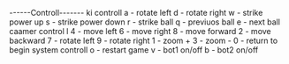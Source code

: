 ------Controll-------
ki controll
a - rotate left
d - rotate right
w - strike power up
s - strike power down
r - strike ball
q - previuos ball
e - next ball
caamer control l
4 - move left
6 - move right
8 - move forward
2 - move backward
7 - rotate left
9 - rotate right
1 - zoom +
3 - zoom -
0 - return to begin
system controll
o - restart game
v - bot1 on/off
b - bot2 on/off